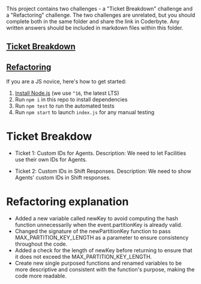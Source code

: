 This project contains two challenges - a "Ticket Breakdown" challenge and a
"Refactoring" challenge. The two challenges are unrelated, but you should
complete both in the same folder and share the link in Coderbyte. Any written
answers should be included in markdown files within this folder.

## [Ticket Breakdown](Ticket_Breakdown.md)

## [Refactoring](Refactoring.md)

If you are a JS novice, here's how to get started:

1. [Install Node.js](https://nodejs.org/en/download/) (we use `^16`, the latest
   LTS)
2. Run `npm i` in this repo to install dependencies
3. Run `npm test` to run the automated tests
4. Run `npm start` to launch `index.js` for any manual testing

# Ticket Breakdow

- Ticket 1: Custom IDs for Agents. Description: We need to let Facilities use
  their own IDs for Agents.

- Ticket 2: Custom IDs in Shift Responses. Description: We need to show Agents'
  custom IDs in Shift responses.

# Refactoring explanation

- Added a new variable called newKey to avoid computing the hash function
  unnecessarily when the event.partitionKey is already valid.
- Changed the signature of the newPartitionKey function to pass
  MAX_PARTITION_KEY_LENGTH as a parameter to ensure consistency throughout the
  code.
- Added a check for the length of newKey before returning to ensure that it does
  not exceed the MAX_PARTITION_KEY_LENGTH.
- Create new single purposed functions and renamed variables to be more
  descriptive and consistent with the function's purpose, making the code more
  readable.
